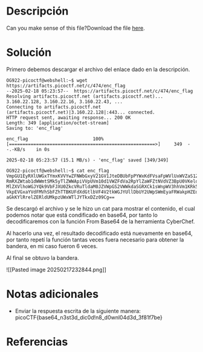 # **Descripción**

Can you make sense of this file?Download the file [here](https://artifacts.picoctf.net/c/474/enc_flag).
# **Solución**

Primero debemos descargar el archivo del enlace dado en la descripción.

```
OG922-picoctf@webshell:~$ wget https://artifacts.picoctf.net/c/474/enc_flag
--2025-02-18 05:23:57--  https://artifacts.picoctf.net/c/474/enc_flag
Resolving artifacts.picoctf.net (artifacts.picoctf.net)... 3.160.22.128, 3.160.22.16, 3.160.22.43, ...
Connecting to artifacts.picoctf.net (artifacts.picoctf.net)|3.160.22.128|:443... connected.
HTTP request sent, awaiting response... 200 OK
Length: 349 [application/octet-stream]
Saving to: 'enc_flag'

enc_flag                        100%[======================================================>]     349  --.-KB/s    in 0s      

2025-02-18 05:23:57 (15.1 MB/s) - 'enc_flag' saved [349/349]

OG922-picoctf@webshell:~$ cat enc_flag 
VmpGU1EyRXlUWGxTYmxKVVYwZFNWbGxyV21GV1JteDBUbFpPYWxKdFVsaFpWVlUxWVZaS1ZWWnVh
RmRXZWtab1dWWmtSMk5yTlZWWApiVVpUVm10d1VWZFdVa2RpYlZaWFZtNVdVZ3BpU0VKeldWUkNk
MlZXVlhoWGJYQk9VbFJXU0ZkcVRuTldaM0JZVWpGS2VWWkdaSGRXCk1sWnpWV3hhVm1KRk5XOVVW
VkpEVGxaYVdFMVhSbFZhTTBKUFdXdGtlbVF4V2tkWGJYUllDbUY2UWpSWmEyaFRWakpHZEdWRlZs
aGkKYlRrelZERldUMkpzUWxWTlJYTkxDZz09Cg==
```

Se descargó el archivo y se le hizo un cat para mostrar el contenido, el cual podemos notar que está condificado en base64, por tanto lo decodificaremos con la función From Base64 de la herramienta CyberChef.

Al hacerlo una vez, el resultado decodificado está nuevamente en base64, por tanto repetí la función tantas veces fuera necesario para obtener la bandera, en mi caso fueron 6 veces.

Al final se obtuvo la bandera.

![[Pasted image 20250217232844.png]]

# **Notas adicionales**

- Enviar la respuesta escrita de la siguiente manera: picoCTF{base64_n3st3d_dic0d!n8_d0wnl04d3d_3f81f7be}
# **Referencias**